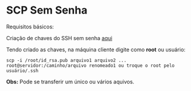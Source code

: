 # SCP Sem Senha

Requisitos básicos:

Criação de chaves do SSH sem senha [aqui](https://github.com/paulo-correia/Linux_SSH-Sem-Senha)

Tendo criado as chaves, na máquina cliente digite como **root** ou usuário:

 `scp -i /root/id_rsa.pub arquivo1 arquivo2 ... root@servidor:/caminho/arquivo renomeado1 ou troque o root pelo usuário/.ssh`

**Obs:** Pode se transferir um único ou vários aquivos.

 </div></div>
